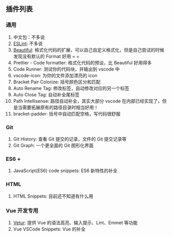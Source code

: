 ## 插件列表

### 通用
1. 中文包：不多说
2. [ESLint](https://eslint.org/): 不多说
3. [Beautiful](https://github.com/HookyQR/VSCodeBeautify/blob/master/Settings.md): 格式化代码的扩展，可以自己自定义格式化，但是自己尝试的时候发现没有默认的 Format 好用 = =
4. Prettier - Code formatter: 格式化代码的预设，比 Beautiful 好用得多
4. Code Runner: 测试你的代码块，并输出到 vscode 中
5. vscode-icon: 为你的文件添加漂亮的 icon
6. Bracket Pair Colorize: 括号颜色区分和匹配
7. Auto Rename Tag: 修改标签，自动修改对应的另一个标签
8. Auto Close Tag: 自动补全尾标签
9. Path Intellisense: 路径自动补全，其实大部分 vscode 在内部已经实现了，但是当需要拓展原有的路径目录时相当好用！
10. bracket-padder: 括号中自动匹配空格，写代码很舒服

### Git
1. Git History: 查看 Git 提交的记录，文件的 Git 提交记录等
2. Git Graph: 一个更全面的 Git 图形化界面

### ES6 +
1. JavaScript(ES6) code snippets: ES6 新特性的补全

### HTML
1. HTML Snippets: 目前还不知道有什么用

### Vue 开发专用
1. [Vetur](https://vuejs.github.io/vetur/): 提供 Vue 的语法高亮、输入提示、Lint、Emmet 等功能
2. Vue VSCode Snippets: Vue 的补全